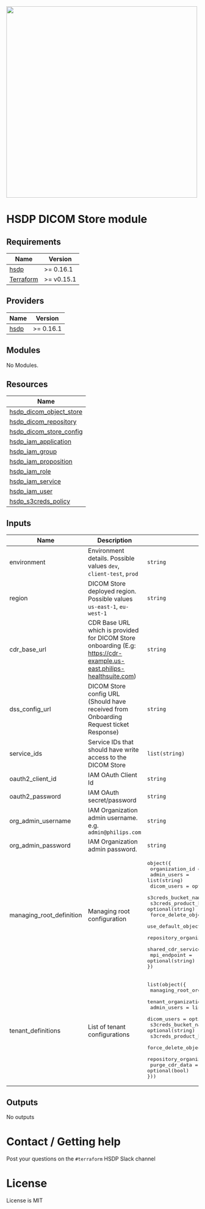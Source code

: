<img src="https://cdn.rawgit.com/hashicorp/terraform-website/master/content/source/assets/images/logo-hashicorp.svg" width="500px">

# HSDP DICOM Store module

## Requirements

| Name | Version |
|------|---------|
|[hsdp](https://registry.terraform.io/modules/philips-labs/dicom/hsdp/latest) | >= 0.16.1 |
|[Terraform](https://www.terraform.io/downloads.html) | >= v0.15.1|

## Providers

| Name | Version |
|------|---------|
|[hsdp](https://registry.terraform.io/modules/philips-labs/dicom/hsdp/latest) | >= 0.16.1 |

## Modules

No Modules.

## Resources

| Name |
|------|
| [hsdp_dicom_object_store](https://registry.terraform.io/providers/philips-software/hsdp/0.16.1/docs/resources/dicom_object_store) |
| [hsdp_dicom_repository](https://registry.terraform.io/providers/philips-software/hsdp/0.16.1/docs/resources/dicom_repository) |
| [hsdp_dicom_store_config](https://registry.terraform.io/providers/philips-software/hsdp/0.16.1/docs/resources/dicom_store_config) |
| [hsdp_iam_application](https://registry.terraform.io/providers/philips-software/hsdp/0.16.1/docs/resources/iam_application) |
| [hsdp_iam_group](https://registry.terraform.io/providers/philips-software/hsdp/0.16.1/docs/resources/iam_group) |
| [hsdp_iam_proposition](https://registry.terraform.io/providers/philips-software/hsdp/0.16.1/docs/resources/iam_proposition) |
| [hsdp_iam_role](https://registry.terraform.io/providers/philips-software/hsdp/0.16.1/docs/resources/iam_role) |
| [hsdp_iam_service](https://registry.terraform.io/providers/philips-software/hsdp/0.16.1/docs/resources/iam_service) |
| [hsdp_iam_user](https://registry.terraform.io/providers/philips-software/hsdp/0.16.1/docs/data-sources/iam_user) |
| [hsdp_s3creds_policy](https://registry.terraform.io/providers/philips-software/hsdp/0.16.1/docs/resources/s3creds_policy) |

## Inputs

| Name | Description | Type | Default | Required |
|------|-------------|------|---------|:--------:|
| environment | Environment details. Possible values `dev`, `client-test`, `prod` | `string` |  | yes |
| region | DICOM Store deployed region. Possible values `us-east-1`, `eu-west-1` | `string` |  | yes |
| cdr\_base\_url | CDR Base URL which is provided for DICOM Store onboarding (E.g: https://cdr-example.us-east.philips-healthsuite.com) | `string` | n/a | yes |
| dss\_config\_url | DICOM Store config URL (Should have received from Onboarding Request ticket Response) | `string` | n/a | yes |
| service\_ids | Service IDs that should have write access to the DICOM Store | `list(string)` | `[]` | no |
| oauth2_client_id | IAM OAuth Client Id | `string` |  | yes |
| oauth2_password | IAM OAuth secret/password | `string` |  | yes |
| org_admin_username | IAM Organization admin username. e.g. `admin@philips.com` | `string` |  | yes |
| org_admin_password | IAM Organization admin password. | `string` |  | yes |
| managing\_root\_definition | Managing root configuration | <pre>object({<br>  organization_id                       = string<br>  admin_users                           = list(string)<br>  dicom_users                           = optional(list(string))<br>  s3creds_bucket_name                   = optional(string)<br>  s3creds_product_key                   = optional(string)<br>  force_delete_object_store             = optional(bool)<br>  use_default_object_store_for_all_orgs = optional(bool)<br>  repository_organization_id            = optional(string)<br>  shared_cdr_service_account_id         = optional(string)<br>  mpi_endpoint                          = optional(string)<br>})</pre> | `null` | no |
| tenant\_definitions | List of tenant configurations | <pre>list(object({<br>  managing_root_organization_id = string<br>  tenant_organization_id        = string<br>  admin_users                   = list(string)<br>  dicom_users                   = optional(list(string))<br>  s3creds_bucket_name           = optional(string)<br>  s3creds_product_key           = optional(string)<br>  force_delete_object_store     = optional(bool)<br>  repository_organization_id    = optional(string)<br>  purge_cdr_data                = optional(bool)<br>}))</pre> | `[]` | no |


## Outputs

No outputs
# Contact / Getting help

Post your questions on the `#terraform` HSDP Slack channel

# License

License is MIT
